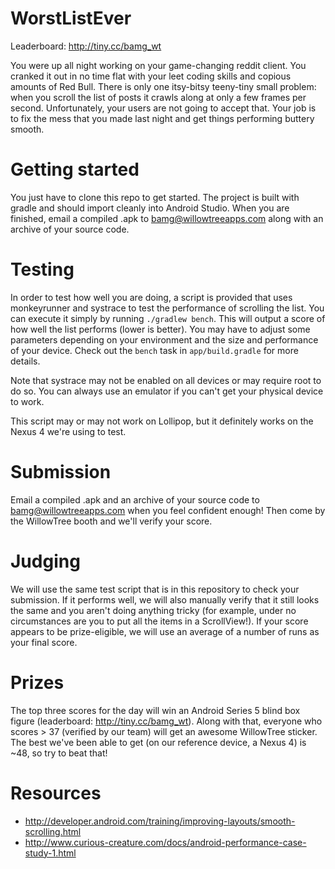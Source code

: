 # WorstListEver

Leaderboard: http://tiny.cc/bamg_wt

You were up all night working on your game-changing reddit client. You cranked it out in no time flat with your leet coding skills and copious amounts of Red Bull. There is only one itsy-bitsy teeny-tiny small problem: when you scroll the list of posts it crawls along at only a few frames per second. Unfortunately, your users are not going to accept that. Your job is to fix the mess that you made last night and get things performing buttery smooth.

# Getting started

You just have to clone this repo to get started. The project is built with gradle and should import cleanly into Android Studio. When you are finished, email a compiled .apk to bamg@willowtreeapps.com along with an archive of your source code.

# Testing

In order to test how well you are doing, a script is provided that uses monkeyrunner and systrace to test the performance of scrolling the list. You can execute it simply by running `./gradlew bench`. This will output a score of how well the list performs (lower is better). You may have to adjust some parameters depending on your environment and the size and performance of your device. Check out the `bench` task in `app/build.gradle` for more details.

Note that systrace may not be enabled on all devices or may require root to do so. You can always use an emulator if you can't get your physical device to work.

This script may or may not work on Lollipop, but it definitely works on the Nexus 4 we're using to test.

# Submission

Email a compiled .apk and an archive of your source code to bamg@willowtreeapps.com when you feel confident enough!  Then come by the WillowTree booth and we'll verify your score.

# Judging

We will use the same test script that is in this repository to check your submission. If it performs well, we will also manually verify that it still looks the same and you aren't doing anything tricky (for example, under no circumstances are you to put all the items in a ScrollView!). If your score appears to be prize-eligible, we will use an average of a number of runs as your final score.

# Prizes

The top three scores for the day will win an Android Series 5 blind box figure (leaderboard: http://tiny.cc/bamg_wt).  Along with that, everyone who scores > 37 (verified by our team) will get an awesome WillowTree sticker.  The best we've been able to get (on our reference device, a Nexus 4) is ~48, so try to beat that!

# Resources

- http://developer.android.com/training/improving-layouts/smooth-scrolling.html
- http://www.curious-creature.com/docs/android-performance-case-study-1.html
